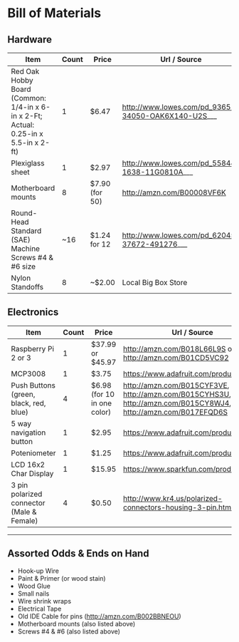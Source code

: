 # Bill of Materials

## Hardware
Item|Count|Price|Url / Source
----|-----|-----|------------
Red Oak Hobby Board (Common: 1/4-in x 6-in x 2-Ft; Actual: 0.25-in x 5.5-in x 2-ft)| 1|$6.47|http://www.lowes.com/pd_9365-34050-OAK6X140-U2S___
Plexiglass sheet |1|$2.97|http://www.lowes.com/pd_55844-1638-11G0810A___
Motherboard mounts|8|$7.90 (for 50)|http://amzn.com/B00008VF6K
Round-Head Standard (SAE) Machine Screws #4 & #6 size |~16|$1.24 for 12 |http://www.lowes.com/pd_62045-37672-491276___
Nylon Standoffs|8|~$2.00|Local Big Box Store


## Electronics
Item|Count|Price|Url / Source
----|-----|-----|------------
Raspberry Pi 2 or 3 |1|$37.99 or $45.97|http://amzn.com/B018L66L9S or http://amzn.com/B01CD5VC92
MCP3008 |1|$3.75 |https://www.adafruit.com/product/856
Push Buttons (green, black, red, blue)|4|$6.98 (for 10 in one color)| http://amzn.com/B015CYF3VE, http://amzn.com/B015CYHS3U, http://amzn.com/B015CY8WJ4, http://amzn.com/B017EFQD6S
5 way navigation button |1|$2.95 | https://www.adafruit.com/products/504
Poteniometer |1 | $1.25|https://www.adafruit.com/products/356
LCD 16x2 Char Display |1|$15.95 |https://www.sparkfun.com/products/709
3 pin polarized connector (Male & Female) | 4| $0.50| http://www.kr4.us/polarized-connectors-housing-3-pin.html

----
## Assorted Odds &amp; Ends on Hand
* Hook-up Wire
* Paint & Primer (or wood stain)
* Wood Glue
* Small nails
* Wire shrink wraps
* Electrical Tape
* Old IDE Cable for pins (http://amzn.com/B002BBNEOU)
* Motherboard mounts (also listed above)
* Screws #4 & #6 (also listed above)
